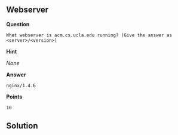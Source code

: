 ## Webserver

__Question__

```
What webserver is acm.cs.ucla.edu running? (Give the answer as
<server>/<version>)
```

__Hint__

_None_

__Answer__

```
nginx/1.4.6
```

__Points__

```
10
```

## Solution


